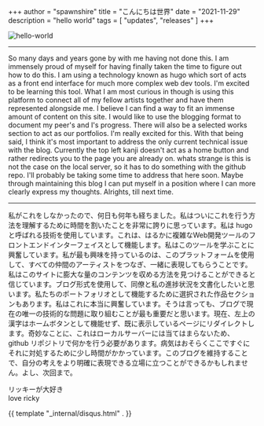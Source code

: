 +++
author = "spawnshire"
title = "こんにちは世界"
date = "2021-11-29"
description = "hello world"
tags = [
    "updates", "releases"
]
+++
  
![hello-world](/hello-world.jpg)
  
***
So many days and years gone by with me having not done this. I am immensely proud of myself for having finally taken the time to figure out how to do this. I am using a technology known as hugo which sort of acts as a front end interface for much more complex web dev tools. I'm excited to be learning this tool. What I am most curious in though is using this platform to connect all of my fellow artists together and have them represented alongside me. I believe I can find a way to fit an immense amount of content on this site. I would like to use the blogging format to document my peer's and I's progress. There will also be a selected works section to act as our portfolios. I'm really excited for this. With that being said, I think it's most important to address the only current technical issue with the blog. Currently the top left kanji doesn't act as a home button and rather redirects you to the page you are already on. whats strange is this is not the case on the local server, so it has to do something with the github repo. I'll probably be taking some time to address that here soon. Maybe through maintaining this blog I can put myself in a position where I can more clearly express my thoughts. Alrights, till next time.
***
私がこれをしなかったので、何日も何年も経ちました。私はついにこれを行う方法を理解するために時間を割いたことを非常に誇りに思っています。私は hugo と呼ばれる技術を使用しています。これは、はるかに複雑なWeb開発ツールのフロントエンドインターフェイスとして機能します。私はこのツールを学ぶことに興奮しています。私が最も興味を持っているのは、このプラットフォームを使用して、すべての仲間のアーティストをつなぎ、一緒に表現してもらうことです。私はこのサイトに膨大な量のコンテンツを収める方法を見つけることができると信じています。ブログ形式を使用して、同僚と私の進捗状況を文書化したいと思います。私たちのポートフォリオとして機能するために選択された作品セクションもあります。私はこれに本当に興奮しています。そうは言っても、ブログで現在の唯一の技術的な問題に取り組むことが最も重要だと思います。現在、左上の漢字はホームボタンとして機能せず、既に表示しているページにリダイレクトします。奇妙なことに、これはローカルサーバーには当てはまらないため、 github リポジトリで何かを行う必要があります。病気はおそらくここですぐにそれに対処するために少し時間がかかっています。このブログを維持することで、自分の考えをより明確に表現できる立場に立つことができるかもしれません。よし、次回まで。

リッキーが大好き  
love ricky
  
{{ template "_internal/disqus.html" . }}
  
